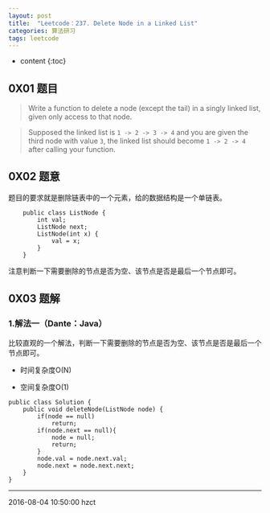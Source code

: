 ```yaml
---
layout: post
title:  "Leetcode：237. Delete Node in a Linked List"
categories: 算法研习
tags: leetcode
---
```


* content
{:toc}

## 0X01 题目

> Write a function to delete a node (except the tail) in a singly linked list, given only access to that node.

> Supposed the linked list is `1 -> 2 -> 3 -> 4` and you are given the third node with value `3`, the linked list should become `1 -> 2 -> 4` after calling your function.




## 0X02 题意

题目的要求就是删除链表中的一个元素，给的数据结构是一个单链表。

```
    public class ListNode {
        int val;
        ListNode next;
        ListNode(int x) {
            val = x;
        }
    }
```

注意判断一下需要删除的节点是否为空、该节点是否是最后一个节点即可。

## 0X03 题解

### 1.解法一（Dante：Java）

比较直观的一个解法，判断一下需要删除的节点是否为空、该节点是否是最后一个节点即可。

- 时间复杂度O(N)

- 空间复杂度O(1)

```
public class Solution {
    public void deleteNode(ListNode node) {
        if(node == null)
            return;
        if(node.next == null){
            node = null;
            return;
        }
        node.val = node.next.val;
        node.next = node.next.next;
    }
}
```

***

2016-08-04 10:50:00 hzct
